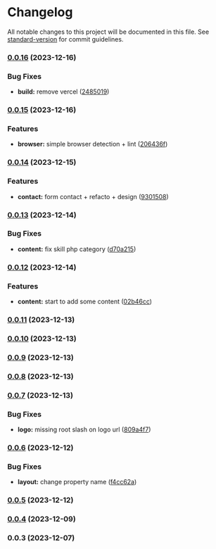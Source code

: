 # Changelog

All notable changes to this project will be documented in this file. See [standard-version](https://github.com/conventional-changelog/standard-version) for commit guidelines.

### [0.0.16](https://github.com/vincent-leclerc-dev/blog/compare/v0.0.15...v0.0.16) (2023-12-16)


### Bug Fixes

* **build:** remove vercel ([2485019](https://github.com/vincent-leclerc-dev/blog/commit/2485019fe5fff97a57e765c7ca0715280cbb2b6a))

### [0.0.15](https://github.com/vincent-leclerc-dev/blog/compare/v0.0.14...v0.0.15) (2023-12-16)


### Features

* **browser:** simple browser detection + lint ([206436f](https://github.com/vincent-leclerc-dev/blog/commit/206436f58cf2bbe78ac9cf0340ee3434d73051d4))

### [0.0.14](https://github.com/vincent-leclerc-dev/blog/compare/v0.0.13...v0.0.14) (2023-12-15)


### Features

* **contact:** form contact + refacto + design ([9301508](https://github.com/vincent-leclerc-dev/blog/commit/9301508896521e12799b3035b3ba8ecfb5bddc0d))

### [0.0.13](https://github.com/vincent-leclerc-dev/blog/compare/v0.0.12...v0.0.13) (2023-12-14)


### Bug Fixes

* **content:** fix skill php category ([d70a215](https://github.com/vincent-leclerc-dev/blog/commit/d70a2153e81932b1e7cf856c8bf1391f568aec86))

### [0.0.12](https://github.com/vincent-leclerc-dev/blog/compare/v0.0.11...v0.0.12) (2023-12-14)


### Features

* **content:** start to add some content ([02b46cc](https://github.com/vincent-leclerc-dev/blog/commit/02b46ccae4060f90fcdb27b61c57cec522988a54))

### [0.0.11](https://github.com/vincent-leclerc-dev/blog/compare/v0.0.10...v0.0.11) (2023-12-13)

### [0.0.10](https://github.com/vincent-leclerc-dev/blog/compare/v0.0.9...v0.0.10) (2023-12-13)

### [0.0.9](https://github.com/vincent-leclerc-dev/blog/compare/v0.0.8...v0.0.9) (2023-12-13)

### [0.0.8](https://github.com/vincent-leclerc-dev/blog/compare/v0.0.7...v0.0.8) (2023-12-13)

### [0.0.7](https://github.com/vincent-leclerc-dev/blog/compare/v0.0.6...v0.0.7) (2023-12-13)


### Bug Fixes

* **logo:** missing root slash on logo url ([809a4f7](https://github.com/vincent-leclerc-dev/blog/commit/809a4f732a54e0c66b4f9533f2747aa7807b5136))

### [0.0.6](https://github.com/vincent-leclerc-dev/blog/compare/v0.0.5...v0.0.6) (2023-12-12)


### Bug Fixes

* **layout:** change property name ([f4cc62a](https://github.com/vincent-leclerc-dev/blog/commit/f4cc62a3f473188cd38f69993435a2a465710aee))

### [0.0.5](https://github.com/vincent-leclerc-dev/blog/compare/v0.0.4...v0.0.5) (2023-12-12)

### [0.0.4](https://github.com/vincent-leclerc-dev/blog/compare/v0.0.3...v0.0.4) (2023-12-09)

### 0.0.3 (2023-12-07)
